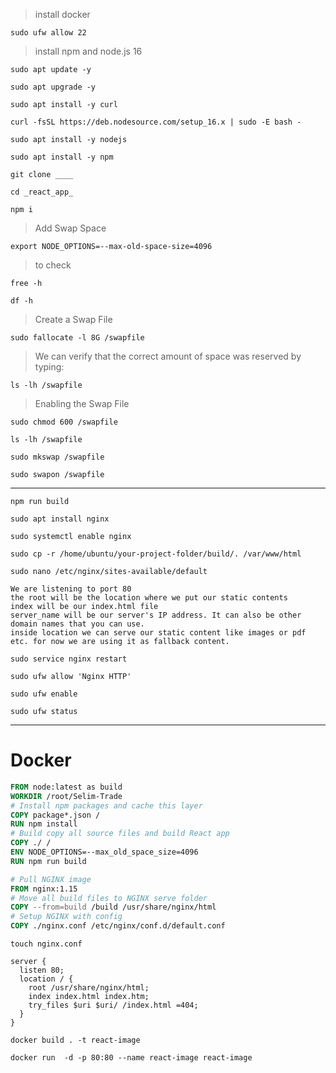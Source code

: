 > install docker

```
sudo ufw allow 22
```

> install npm and node.js 16

```
sudo apt update -y
```

```
sudo apt upgrade -y
```

```
sudo apt install -y curl
```

```
curl -fsSL https://deb.nodesource.com/setup_16.x | sudo -E bash -
```

```
sudo apt install -y nodejs
```

```
sudo apt install -y npm
```

```
git clone ____
```

```
cd _react_app_
```

```
npm i
```

> Add Swap Space

```
export NODE_OPTIONS=--max-old-space-size=4096
```
> to check

```
free -h
```

```
df -h
```

> Create a Swap File


```
sudo fallocate -l 8G /swapfile
```
> We can verify that the correct amount of space was reserved by typing:

```
ls -lh /swapfile
```

> Enabling the Swap File

```
sudo chmod 600 /swapfile
```

```
ls -lh /swapfile
```

```
sudo mkswap /swapfile
```

```
sudo swapon /swapfile
```

---

```
npm run build
```

```
sudo apt install nginx
```

```
sudo systemctl enable nginx
```

```
sudo cp -r /home/ubuntu/your-project-folder/build/. /var/www/html
```

```
sudo nano /etc/nginx/sites-available/default
```

```
We are listening to port 80
the root will be the location where we put our static contents
index will be our index.html file
server_name will be our server's IP address. It can also be other domain names that you can use.
inside location we can serve our static content like images or pdf etc. for now we are using it as fallback content.
```

```
sudo service nginx restart
```

```
sudo ufw allow 'Nginx HTTP'
```

```
sudo ufw enable
```

```
sudo ufw status
```
---
# Docker

```Dockerfile
FROM node:latest as build 
WORKDIR /root/Selim-Trade
# Install npm packages and cache this layer
COPY package*.json /
RUN npm install
# Build copy all source files and build React app
COPY ./ /
ENV NODE_OPTIONS=--max_old_space_size=4096
RUN npm run build

# Pull NGINX image
FROM nginx:1.15
# Move all build files to NGINX serve folder
COPY --from=build /build /usr/share/nginx/html
# Setup NGINX with config
COPY ./nginx.conf /etc/nginx/conf.d/default.conf
```

```
touch nginx.conf
```

```
server {
  listen 80;
  location / {
    root /usr/share/nginx/html;
    index index.html index.htm;
    try_files $uri $uri/ /index.html =404;
  }
}
```

```
docker build . -t react-image
```
```
docker run  -d -p 80:80 --name react-image react-image
```
